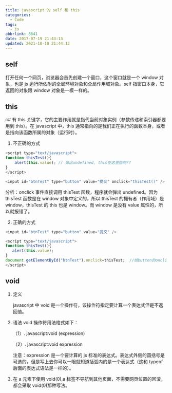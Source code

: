 ```yaml
---
title: javascript 的 self 和 this
categories:
  - Code
tags:
  - js
abbrlink: 8641
date: 2017-07-19 21:43:13
updated: 2021-10-10 21:44:13
---
```


## self

打开任何一个网页，浏览器会首先创建一个窗口，这个窗口就是一个 window 对象，也是 js 运行所依附的全局环境对象和全局作用域对象。self 指窗口本身，它返回的对象跟 window 对象是一模一样的。

## this

c# 有 this 关键字，它的主要作用就是指代当前对象实例（参数传递和索引器都要用到 this）。在 javascript 中，this 通常指向的是我们正在执行的函数本身，或者是指向该函数所属的对象（运行时）。

1. 不正确的方式

```JavaScript
<script type="text/javascript">
function thisTest(){
    alert(this.value); // 弹出undefined, this在这里指向??
}
</script>

<input id="btnTest" type="button" value="提交" onclick="thisTest()" />
```

分析：onclick 事件直接调用 thisTest 函数，程序就会弹出 undefined。因为 thisTest 函数是在 window 对象中定义的，所以 thisTest 的拥有者（作用域）是 window，thisTest 的 this 也是 window。而 window 是没有 value 属性的，所以就报错了。

2. 正确的方式

```JavaScript
<input id="btnTest" type="button" value="提交" />

<script type="text/javascript">
function thisTest(){
   alert(this.value);
}
document.getElementById("btnTest").onclick=thisTest;  //给button的onclick事件注册一个函数
</script>
```

## void

1. 定义

   javascript 中 void 是一个操作符，该操作符指定要计算一个表达式但是不返回值。

2. 语法
   void 操作符用法格式如下：

   （1）. javascript:void (expression)

   （2）. javascript:void expression

   注意：expression 是一个要计算的 js 标准的表达式。表达式外侧的圆括号是可选的，但是写上去你可以一眼就知道括弧内的是一个表达式（这和 typeof 后面的表达式语法是一样的）。

3. 在 a 元素下使用 void(0),a 标签不导航到其他页面，不需要网页位置的回滚，都会采取 void(0)那种写法。
